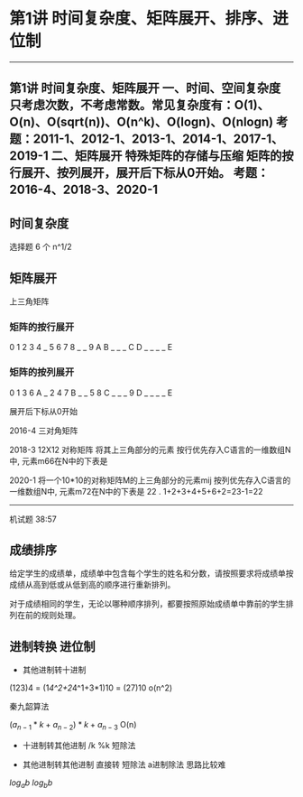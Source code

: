 # 第1讲 时间复杂度、矩阵展开、排序、进位制

---
第1讲 时间复杂度、矩阵展开
一、时间、空间复杂度
	只考虑次数，不考虑常数。常见复杂度有：O(1)、O(n)、O(sqrt(n))、O(n^k)、O(logn)、O(nlogn)
	考题：2011-1、2012-1、2013-1、2014-1、2017-1、2019-1
二、矩阵展开
	特殊矩阵的存储与压缩
	矩阵的按行展开、按列展开，展开后下标从0开始。
	考题：2016-4、2018-3、2020-1
---

## 时间复杂度 

选择题 6 个
n^1/2

## 矩阵展开

上三角矩阵

### 矩阵的按行展开

0 1 2 3 4
_ 5 6 7 8
_ _ 9 A B
_ _ _ C D
_ _ _ _ E

### 矩阵的按列展开

0 1 3 6 A
_ 2 4 7 B
_ _ 5 8 C
_ _ _ 9 D
_ _ _ _ E

展开后下标从0开始

2016-4
 三对角矩阵

2018-3
 12X12 对称矩阵 将其上三角部分的元素 按行优先存入C语言的一维数组N中, 元素m66在N中的下表是

2020-1
将一个10*10的对称矩阵M的上三角部分的元素mij 按列优先存入C语言的一维数组N中, 元素m72在N中的下表是 22 .
1+2+3+4+5+6+2=23-1=22

----

机试题 38:57

## 成绩排序

给定学生的成绩单，成绩单中包含每个学生的姓名和分数，请按照要求将成绩单按成绩从高到低或从低到高的顺序进行重新排列。

对于成绩相同的学生，无论以哪种顺序排列，都要按照原始成绩单中靠前的学生排列在前的规则处理。

## 进制转换 进位制 

* 其他进制转十进制

(123)4 = (1*4^2+2*4^1+3*1)10 = (27)10
o(n^2)

秦九韶算法

$( a_{n-1}  * k + a_{n-2}) * k + a_{n-3}$
O(n)

* 十进制转其他进制
/k
%k
短除法 

* 其他进制转其他进制
直接转
短除法 a进制除法 思路比较难

$log_{a}b$
$log_{b}b$